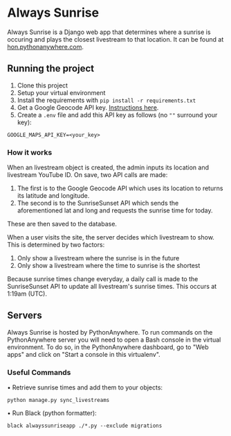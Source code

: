 # Always Sunrise

Always Sunrise is a Django web app that determines where a sunrise is occuring and plays the closest livestream to that location. It can be found at [hon.pythonanywhere.com](http://hon.pythonanywhere.com/).

## Running the project

1. Clone this project
2. Setup your virtual environment
3. Install the requirements with `pip install -r requirements.txt`
4. Get a Google Geocode API key. [Instructions here](https://developers.google.com/maps/documentation/geocoding/get-api-key).
5. Create a `.env` file and add this API key as follows (no `""` surround your key):
```
GOOGLE_MAPS_API_KEY=<your_key>
```

### How it works

When an livestream object is created, the admin inputs its location and livestream YouTube ID. On save, two API calls are made:
1. The first is to the Google Geocode API which uses its location to returns its latitude and longitude.
2. The second is to the SunriseSunset API which sends the aforementioned lat and long and requests the sunrise time for today.

These are then saved to the database.

When a user visits the site, the server decides which livestream to show. This is determined by two factors:
1. Only show a livestream where the sunrise is in the future
2. Only show a livestream where the time to sunrise is the shortest

Because sunrise times change everyday, a daily call is made to the SunriseSunset API to update all livestream's sunrise times. This occurs at 1:19am (UTC).

## Servers

Always Sunrise is hosted by PythonAnywhere. To run commands on the PythonAnywhere server you will need to open a Bash console in the virtual environment. To do so, in the PythonAnywhere dashboard, go to "Web apps" and click on "Start a console in this virtualenv".

### Useful Commands
• Retrieve sunrise times and add them to your objects:
```
python manage.py sync_livestreams
```
• Run Black (python formatter): 
```
black alwayssunriseapp ./*.py --exclude migrations
```



